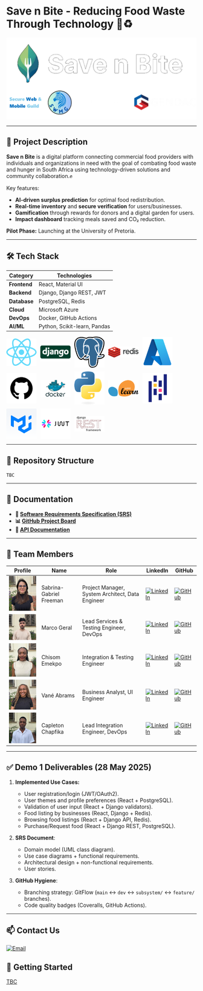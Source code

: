 # Save n Bite - Reducing Food Waste Through Technology 🍎♻️

<img src="assets/logo_with_gendac.png"/>

---

## 📌 Project Description
**Save n Bite** is a digital platform connecting commercial food providers with individuals and organizations in need with the goal of combating food waste and hunger in South Africa using technology-driven solutions and community collaboration.✊

Key features:  
- **AI-driven surplus prediction** for optimal food redistribution.  
- **Real-time inventory** and **secure verification** for users/businesses.  
- **Gamification** through rewards for donors and a digital garden for users.  
- **Impact dashboard** tracking meals saved and CO₂ reduction.  

**Pilot Phase:** Launching at the University of Pretoria.  

---

## 🛠️ Tech Stack
| Category       | Technologies                                                                 |
|----------------|-----------------------------------------------------------------------------|
| **Frontend**   | React, Material UI |
| **Backend**    | Django, Django REST, JWT|
| **Database**   | PostgreSQL, Redis|
| **Cloud**      | Microsoft Azure |
| **DevOps**     | Docker, GitHub Actions |
| **AI/ML**      | Python, Scikit-learn, Pandas |

<div style="display: flex; flex-wrap: wrap; gap: 10px; align-items: center;">
  <img src="assets/ReactLogo.png" width="80" />
  <img src="assets/Django logo.png" width="80" />
  <img src="assets/PostgreSQLLogo.png" width="80" />
  <img src="assets/RedisLogo.png" width="80" />
  <img src="assets/Azure logo.png" width="80" />
  <img src="assets/github-logo.jpg" width="80" />
  <img src="assets/Docker logo.png" width="80" />
  <img src="assets/Python logo.png" width="80" />
  <img src="assets/Scikit learn logo.png" width="80" />
  <img src="assets/Pandas logo.png" width="80" />
  <img src="assets/MaterialUILogo.png" width="80" />
  <img src="assets/JWTLogo.png" width="80" />
  <img src="assets/DjangoREST.png" width="80" />
</div>

---

## 📂 Repository Structure
    TBC

---

## 🔗 Documentation
- **📄 [Software Requirements Specification (SRS)](documentation/SRS.md)**
- **📊 [GitHub Project Board](https://https://github.com/orgs/COS301-SE-2025/projects/177)**  
- **🤖 [API Documentation](assets/construction.png)**  

---

## 👥 Team Members
| Profile               | Name                  | Role                | LinkedIn                                      | GitHub                                   |
|-----------------------|-----------------------|---------------------|-----------------------------------------------|------------------------------------------|
| <img src="assets/Saber.jpg" width="130" /> | Sabrina-Gabriel Freeman | Project Manager, System Architect, Data Engineer | [![LinkedIn](https://img.shields.io/badge/LinkedIn-0077B5?style=flat&logo=linkedin)](https://www.linkedin.com/in/sabrina-gabriel-freeman-a57281346) | [![GitHub](https://img.shields.io/badge/GitHub-181717?style=flat&logo=github)](https://github.com/SaberF24) |
| <img src="assets/Marco.jpg" width="130" /> | Marco Geral | Lead Services & Testing Engineer, DevOps | [![LinkedIn](https://img.shields.io/badge/LinkedIn-0077B5?style=flat&logo=linkedin)](https://www.linkedin.com/in/marco-geral-820b7a355/) | [![GitHub](https://img.shields.io/badge/GitHub-181717?style=flat&logo=github)](https://github.com/Marco-Geral) |
| <img src="assets/Chisom.jpg" width="130" /> | Chisom Emekpo | Integration & Testing Engineer | [![LinkedIn](https://img.shields.io/badge/LinkedIn-0077B5?style=flat&logo=linkedin)](https://www.linkedin.com/in/chisom-emekpo-39b89827l/) | [![GitHub](https://img.shields.io/badge/GitHub-181717?style=flat&logo=github)](https://github.com/somworld6) |
| <img src="assets/Vane.jpg" width="130" /> | Vané Abrams | Business Analyst, UI Engineer | [![LinkedIn](https://img.shields.io/badge/LinkedIn-0077B5?style=flat&logo=linkedin)](http://www.linkedin.com/in/vane-abrams–40569b305) | [![GitHub](https://img.shields.io/badge/GitHub-181717?style=flat&logo=github)](https://github.com/vdenise20) |
| <img src="assets/Capleton.jpg" width="130" /> | Capleton Chapfika | Lead Integration Engineer, DevOps | [![LinkedIn](https://img.shields.io/badge/LinkedIn-0077B5?style=flat&logo=linkedin)](https://www.linkedin.com/in/capletonchapfika/) | [![GitHub](https://img.shields.io/badge/GitHub-181717?style=flat&logo=github)](https://github.com/Capleton11) |

---

## ✅ Demo 1 Deliverables (28 May 2025)
1. **Implemented Use Cases:**
   - User registration/login (JWT/OAuth2).    
   - User themes and profile preferences (React + PostgreSQL).
   - Validation of user input (React + Django validators).
   - Food listing by businesses (React, Django + Redis).
   - Browsing food listings (React + Django API, Redis).
   - Purchase/Request food (React + Django REST, PostgreSQL).

2. **SRS Document**:  
   - Domain model (UML class diagram).  
   - Use case diagrams + functional requirements.  
   - Architectural design + non-functional requirements.
   - User stories.


3. **GitHub Hygiene**:  
   - Branching strategy: GitFlow (`main` ↔ `dev` ↔ `subsystem/` ↔ `feature/` branches).  
   - Code quality badges (Coveralls, GitHub Actions).  

---

## 📫 Contact Us
 [![Email](https://img.shields.io/badge/Email-swmguild@gmail.com-D14836?logo=gmail)](mailto:swmguild@gmail.com)

## 🚀 Getting Started
[TBC](assets/construction.png)

